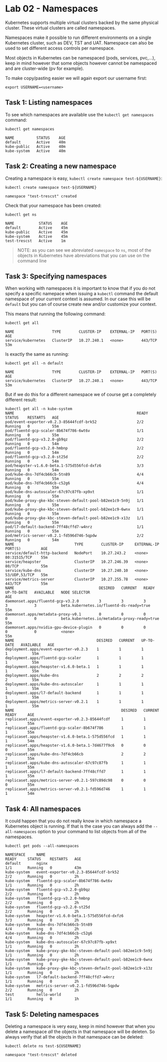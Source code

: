 # Lab 02 - Namespaces

Kubernetes supports multiple virtual clusters backed by the same physical 
cluster. These virtual clusters are called namespaces.

Namespaces make it possible to run different environments on a single Kubernetes 
cluster, such as DEV, TST and UAT.  Namespace can also be used to set different 
access controls per namespace.

Most objects in Kubernetes can be namespaced (pods, services, pvc,...), keep in 
mind however that some objects however cannot be namespaced and are cluster-wide 
(pv for example).

To make copy/pasting easier we will again export our username first:

```
export USERNAME=<username>
```

## Task 1: Listing namespaces

To see which namespaces are available use the `kubectl get namespaces` command:

```
kubectl get namespaces

NAME          STATUS    AGE
default       Active    40m
kube-public   Active    40m
kube-system   Active    40m
```

## Task 2: Creating a new namespace

Creating a namespace is easy, `kubectl create namespace test-${USERNAME}`:

```
kubectl create namespace test-${USERNAME}

namespace "test-trescst" created
```

Check that your namespace has been created:

```
kubectl get ns

NAME           STATUS    AGE
default        Active    45m
kube-public    Active    45m
kube-system    Active    45m
test-trescst   Active    1m
```

> NOTE: as you can see we abreviated `namespace` to `ns`, most of the objects in 
> Kubernetes have abreviations that you can use on the command line

## Task 3: Specifying namespaces

When working with namespaces it is important to know that if you do not specify 
a specific namepace when issuing a `kubectl` command the default namespace of 
your current context is assumed.  In our case this will be `default` but you can 
of course create new and/or customize your context.

This means that running the following command:

```
kubectl get all

NAME                 TYPE        CLUSTER-IP    EXTERNAL-IP   PORT(S)   AGE
service/kubernetes   ClusterIP   10.27.240.1   <none>        443/TCP   53m
```

Is exactly the same as running:

```
kubectl get all -n default

NAME                 TYPE        CLUSTER-IP    EXTERNAL-IP   PORT(S)   AGE
service/kubernetes   ClusterIP   10.27.240.1   <none>        443/TCP   53m
```

But if we do this for a different namespace we of course get a completely 
different result:

```
kubectl get all -n kube-system
NAME                                                       READY     STATUS    RESTARTS   AGE
pod/event-exporter-v0.2.3-85644fcdf-brk52                  2/2       Running   0          55m
pod/fluentd-gcp-scaler-8b674f786-6wt6v                     1/1       Running   0          55m
pod/fluentd-gcp-v3.2.0-gb9qz                               2/2       Running   0          54m
pod/fluentd-gcp-v3.2.0-hmbnp                               2/2       Running   0          54m
pod/fluentd-gcp-v3.2.0-st25d                               2/2       Running   0          54m
pod/heapster-v1.6.0-beta.1-575d556fcd-dxfz6                3/3       Running   0          54m
pod/kube-dns-7df4cb66cb-5tn89                              4/4       Running   0          55m
pod/kube-dns-7df4cb66cb-c52g6                              4/4       Running   0          55m
pod/kube-dns-autoscaler-67c97c87fb-xp9xt                   1/1       Running   0          55m
pod/kube-proxy-gke-kbc-steven-default-pool-b82ee1c9-5n9j   1/1       Running   0          55m
pod/kube-proxy-gke-kbc-steven-default-pool-b82ee1c9-6wnx   1/1       Running   0          55m
pod/kube-proxy-gke-kbc-steven-default-pool-b82ee1c9-x13z   1/1       Running   0          55m
pod/l7-default-backend-7ff48cffd7-w4nrz                    1/1       Running   0          55m
pod/metrics-server-v0.2.1-fd596d746-5qpdw                  2/2       Running   0          54m
NAME                           TYPE        CLUSTER-IP     EXTERNAL-IP   PORT(S)         AGE
service/default-http-backend   NodePort    10.27.243.2    <none>        80:31515/TCP    55m
service/heapster               ClusterIP   10.27.246.39   <none>        80/TCP          55m
service/kube-dns               ClusterIP   10.27.240.10   <none>        53/UDP,53/TCP   55m
service/metrics-server         ClusterIP   10.27.255.78   <none>        443/TCP         55m
NAME                                      DESIRED   CURRENT   READY     UP-TO-DATE   AVAILABLE   NODE SELECTOR                                  AGE
daemonset.apps/fluentd-gcp-v3.2.0         3         3         3         3            3           beta.kubernetes.io/fluentd-ds-ready=true       55m
daemonset.apps/metadata-proxy-v0.1        0         0         0         0            0           beta.kubernetes.io/metadata-proxy-ready=true   55m
daemonset.apps/nvidia-gpu-device-plugin   0         0         0         0            0           <none>                                         55m
NAME                                     DESIRED   CURRENT   UP-TO-DATE   AVAILABLE   AGE
deployment.apps/event-exporter-v0.2.3    1         1         1            1           55m
deployment.apps/fluentd-gcp-scaler       1         1         1            1           55m
deployment.apps/heapster-v1.6.0-beta.1   1         1         1            1           55m
deployment.apps/kube-dns                 2         2         2            2           55m
deployment.apps/kube-dns-autoscaler      1         1         1            1           55m
deployment.apps/l7-default-backend       1         1         1            1           55m
deployment.apps/metrics-server-v0.2.1    1         1         1            1           55m
NAME                                                DESIRED   CURRENT   READY     AGE
replicaset.apps/event-exporter-v0.2.3-85644fcdf     1         1         1         55m
replicaset.apps/fluentd-gcp-scaler-8b674f786        1         1         1         55m
replicaset.apps/heapster-v1.6.0-beta.1-575d556fcd   1         1         1         54m
replicaset.apps/heapster-v1.6.0-beta.1-7d4677f9c6   0         0         0         55m
replicaset.apps/kube-dns-7df4cb66cb                 2         2         2         55m
replicaset.apps/kube-dns-autoscaler-67c97c87fb      1         1         1         55m
replicaset.apps/l7-default-backend-7ff48cffd7       1         1         1         55m
replicaset.apps/metrics-server-v0.2.1-597c89dc98    0         0         0         55m
replicaset.apps/metrics-server-v0.2.1-fd596d746     1         1         1         54m
```

## Task 4: All namespaces

It could happen that you do not really know in which namespace a Kubernetes 
object is running.  If that is the case you can always add the 
`--all-namespaces` option to your command to list objects from all of the 
namespaces.

```
kubectl get pods --all-namespaces

NAMESPACE     NAME                                                   READY     STATUS    RESTARTS   AGE
default       nginx                                                  1/1       Running   0          43m
kube-system   event-exporter-v0.2.3-85644fcdf-brk52                  2/2       Running   0          2h
kube-system   fluentd-gcp-scaler-8b674f786-6wt6v                     1/1       Running   0          2h
kube-system   fluentd-gcp-v3.2.0-gb9qz                               2/2       Running   0          2h
kube-system   fluentd-gcp-v3.2.0-hmbnp                               2/2       Running   0          2h
kube-system   fluentd-gcp-v3.2.0-st25d                               2/2       Running   0          2h
kube-system   heapster-v1.6.0-beta.1-575d556fcd-dxfz6                3/3       Running   0          2h
kube-system   kube-dns-7df4cb66cb-5tn89                              4/4       Running   0          2h
kube-system   kube-dns-7df4cb66cb-c52g6                              4/4       Running   0          2h
kube-system   kube-dns-autoscaler-67c97c87fb-xp9xt                   1/1       Running   0          2h
kube-system   kube-proxy-gke-kbc-steven-default-pool-b82ee1c9-5n9j   1/1       Running   0          2h
kube-system   kube-proxy-gke-kbc-steven-default-pool-b82ee1c9-6wnx   1/1       Running   0          2h
kube-system   kube-proxy-gke-kbc-steven-default-pool-b82ee1c9-x13z   1/1       Running   0          2h
kube-system   l7-default-backend-7ff48cffd7-w4nrz                    1/1       Running   0          2h
kube-system   metrics-server-v0.2.1-fd596d746-5qpdw                  2/2       Running   0          2h
test          hello-world                                            1/1       Running   0          1h
```

## Task 5: Deleting namespaces

Deleting a namespace is very easy, keep in mind however that when you delete a 
namespace *all* the objects in that namespace will be deleten.  So always verify 
that all the objects in that namespace can be deleted:

```
kubectl delete ns test-${USERNAME}

namespace "test-trescst" deleted
```